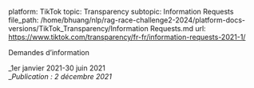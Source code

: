 platform: TikTok
topic: Transparency
subtopic: Information Requests
file_path: /home/bhuang/nlp/rag-race-challenge2-2024/platform-docs-versions/TikTok_Transparency/Information Requests.md
url: https://www.tiktok.com/transparency/fr-fr/information-requests-2021-1/

Demandes d’information

_1er janvier 2021-30 juin 2021  
__Publication : 2 décembre 2021_